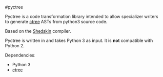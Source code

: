 #pyctree

Pyctree is a code transformation library intended to allow specializer writers to generate [ctree](https://github.com/ucb-sejits/ctree) ASTs from python3 source code.

Based on the [Shedskin](https://code.google.com/p/shedskin/) compiler.

Pyctree is written in and takes Python 3 as input. It is **not** compatible with Python 2.

Dependencies:

- Python 3
- [ctree](https://github.com/ucb-sejits/ctree)
